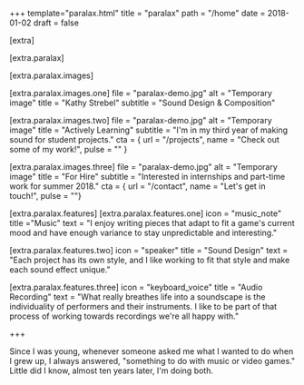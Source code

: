 +++
template="paralax.html"
title = "paralax"
path = "/home"
date = 2018-01-02
draft = false

[extra]

[extra.paralax]

[extra.paralax.images]

[extra.paralax.images.one]
file = "paralax-demo.jpg"
alt = "Temporary image"
title = "Kathy Strebel"
subtitle = "Sound Design & Composition"

[extra.paralax.images.two]
file = "paralax-demo.jpg"
alt = "Temporary image"
title = "Actively Learning"
subtitle = "I'm in my third year of making sound for student projects."
cta = { url = "/projects", name = "Check out some of my work!", pulse = "" }

[extra.paralax.images.three]
file = "paralax-demo.jpg"
alt = "Temporary image"
title = "For Hire"
subtitle = "Interested in internships and part-time work for summer 2018."
cta = { url = "/contact", name = "Let's get in touch!", pulse = ""}

[extra.paralax.features]
[extra.paralax.features.one]
icon = "music_note"
title ="Music"
text = "I enjoy writing pieces that adapt to fit a game's current mood and have enough variance to stay unpredictable and interesting."

[extra.paralax.features.two]
icon = "speaker"
title = "Sound Design"
text = "Each project has its own style, and I like working to fit that style and make each sound effect unique."

[extra.paralax.features.three]
icon =  "keyboard_voice"
title =  "Audio Recording"
text = "What really breathes life into a soundscape is the individuality of performers and their instruments.  I like to be part of that process of working towards recordings we're all happy with."

+++

Since I was young, whenever someone asked me what I wanted to do when I grew up, I always answered, "something to do with music or video games."  Little did I know, almost ten years later, I'm doing both.